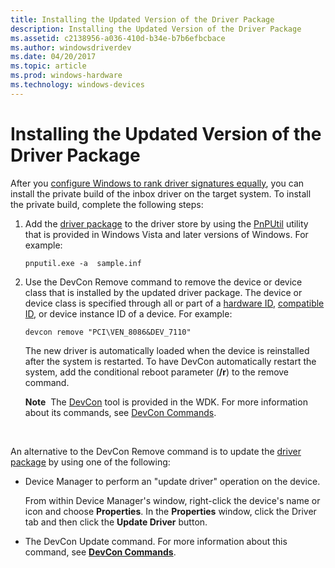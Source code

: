 ```yaml
---
title: Installing the Updated Version of the Driver Package
description: Installing the Updated Version of the Driver Package
ms.assetid: c2138956-a036-410d-b34e-b7b6efbcbace
ms.author: windowsdriverdev
ms.date: 04/20/2017
ms.topic: article
ms.prod: windows-hardware
ms.technology: windows-devices
---
```


# Installing the Updated Version of the Driver Package


After you [configure Windows to rank driver signatures equally](configuring-windows-to-rank-driver-signatures-equally.md), you can install the private build of the inbox driver on the target system. To install the private build, complete the following steps:

1.  Add the [driver package](driver-packages.md) to the driver store by using the [PnPUtil](https://msdn.microsoft.com/library/windows/hardware/ff550419) utility that is provided in Windows Vista and later versions of Windows. For example:

    ```
    pnputil.exe -a  sample.inf
    ```

2.  Use the DevCon Remove command to remove the device or device class that is installed by the updated driver package. The device or device class is specified through all or part of a [hardware ID](hardware-ids.md), [compatible ID](compatible-ids.md), or device instance ID of a device. For example:

    ```
    devcon remove "PCI\VEN_8086&DEV_7110"
    ```

    The new driver is automatically loaded when the device is reinstalled after the system is restarted. To have DevCon automatically restart the system, add the conditional reboot parameter (**/r**) to the remove command.

    **Note**  The [DevCon](https://msdn.microsoft.com/library/windows/hardware/ff544707) tool is provided in the WDK. For more information about its commands, see [DevCon Commands](https://msdn.microsoft.com/library/windows/hardware/ff544766).

     

An alternative to the DevCon Remove command is to update the [driver package](driver-packages.md) by using one of the following:

-   Device Manager to perform an "update driver" operation on the device.

    From within Device Manager's window, right-click the device's name or icon and choose **Properties**. In the **Properties** window, click the Driver tab and then click the **Update Driver** button.

-   The DevCon Update command. For more information about this command, see [**DevCon Commands**](https://msdn.microsoft.com/library/windows/hardware/ff544766).

 

 





